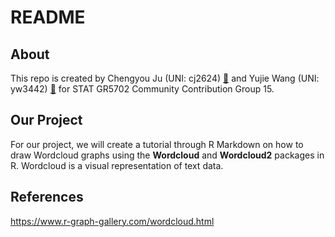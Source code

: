 # README
## About
This repo is created by Chengyou Ju (UNI: cj2624) [:email:](mailto:cj2624@columbia.edu) and Yujie Wang (UNI: yw3442) [:email:](mailto:yw3442@columbia.edu) for STAT GR5702 Community Contribution Group 15.
## Our Project
For our project, we will create a tutorial through R Markdown on how to draw Wordcloud graphs using the **Wordcloud** and **Wordcloud2** packages in R.
Wordcloud is a visual representation of text data.
## References
https://www.r-graph-gallery.com/wordcloud.html
